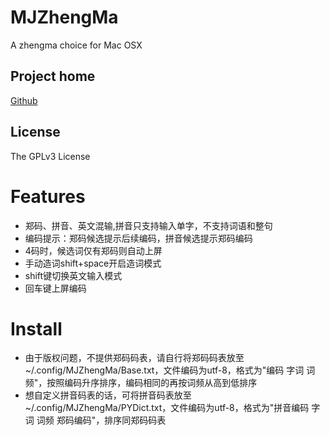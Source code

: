 <meta charset="UTF-8">

MJZhengMa
===
A zhengma choice for Mac OSX

Project home
---
[Github](https://github.com/mjsaka/MJZhengMa)

License
---
The GPLv3 License

Features
===
- 郑码、拼音、英文混输,拼音只支持输入单字，不支持词语和整句 
- 编码提示：郑码候选提示后续编码，拼音候选提示郑码编码
- 4码时，候选词仅有郑码则自动上屏
- 手动造词shift+space开启造词模式
- shift键切换英文输入模式
- 回车键上屏编码

Install
===
- 由于版权问题，不提供郑码码表，请自行将郑码码表放至~/.config/MJZhengMa/Base.txt，文件编码为utf-8，格式为"编码 字词 词频"，按照编码升序排序，编码相同的再按词频从高到低排序
- 想自定义拼音码表的话，可将拼音码表放至~/.config/MJZhengMa/PYDict.txt，文件编码为utf-8，格式为"拼音编码 字词 词频 郑码编码"，排序同郑码码表
